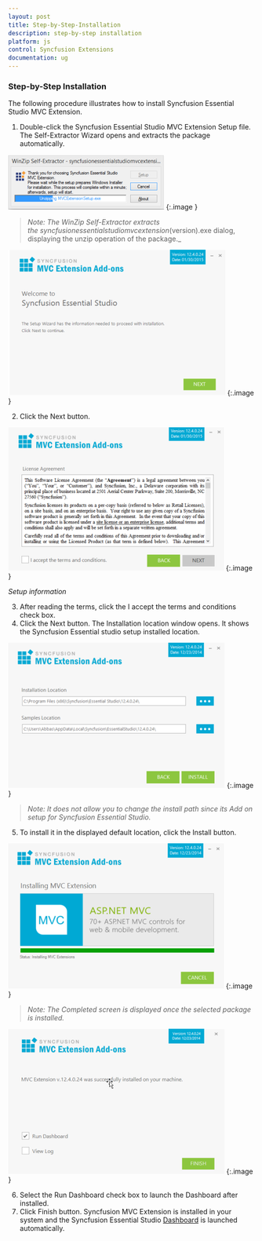 ```yaml
---
layout: post
title: Step-by-Step-Installation
description: step-by-step installation  
platform: js
control: Syncfusion Extensions
documentation: ug
---
```


### Step-by-Step Installation  

The following procedure illustrates how to install Syncfusion Essential Studio MVC Extension. 

1. Double-click the Syncfusion Essential Studio MVC Extension Setup file. The Self-Extractor Wizard opens and extracts the package automatically.



![](Step-by-Step-Installation_images/Step-by-Step-Installation_img1.png)
{:.image }


> _Note: The WinZip Self-Extractor extracts the syncfusionessentialstudiomvcextension_(version).exe dialog, displaying the unzip operation of the package._



![](Step-by-Step-Installation_images/Step-by-Step-Installation_img2.png)
{:.image }




2. Click the Next button.



![](Step-by-Step-Installation_images/Step-by-Step-Installation_img3.png)
{:.image }


_Setup information_

3. After reading the terms, click the I accept the terms and conditions check box.
4. Click the Next button. The Installation location window opens. It shows the Syncfusion Essential studio setup installed location.



![](Step-by-Step-Installation_images/Step-by-Step-Installation_img4.png)
{:.image }


> _Note: It does not allow you to change the install path since its Add on setup for Syncfusion Essential Studio._



5. To install it in the displayed default location, click the Install button.



![](Step-by-Step-Installation_images/Step-by-Step-Installation_img5.png)
{:.image }




> _Note: The Completed screen is displayed once the selected package is installed._



![](Step-by-Step-Installation_images/Step-by-Step-Installation_img6.png)
{:.image }


6. Select the Run Dashboard check box to launch the Dashboard after installed.
7. Click Finish button. Syncfusion MVC Extension is installed in your system and the Syncfusion Essential Studio [Dashboard](http://help.syncfusion.com/ug/common/Documents/dashboard.htm) is launched automatically.



